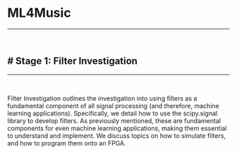 <H1> ML4Music </H1>
<hr/>
<br/>
<H2> # Stage 1: Filter Investigation </H2>
<hr/>
<br/>

Filter Investigation outlines the investigation into using filters as a fundamental component of all signal processing (and therefore, machine learning applications). Specifically, we detail how to use the scipy.signal library to develop filters. As previously mentioned, these are fundamental components for even machine learning applications, making them essential to understand and implement. We discuss topics on how to simulate filters, and how to program them onto an FPGA.
